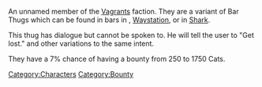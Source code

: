 An unnamed member of the [Vagrants](02%20-%20Projects%20&%20Wikis/Kenshi/Kenshi%20Wiki/Kenshi%20Wiki%20Template/Vagrants.md "wikilink") faction. They
are a variant of Bar Thugs which can be found in bars in [](The_Hub.md), [Waystation](Waystation.md "wikilink"), or in
[Shark](Shark.md "wikilink").

This thug has dialogue but cannot be spoken to. He will tell the user to
"Get lost." and other variations to the same intent.

They have a 7% chance of having a bounty from 250 to 1750 Cats.

[Category:Characters](Category:Characters "wikilink")
[Category:Bounty](Category:Bounty "wikilink")